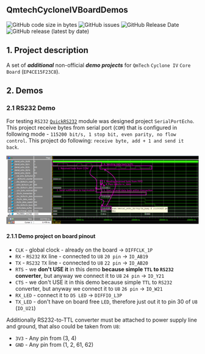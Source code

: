 ## QmtechCycloneIVBoardDemos
![GitHub code size in bytes](https://img.shields.io/github/languages/code-size/wissance/QmtechCycloneIVBoardDemos?style=plastic) 
![GitHub issues](https://img.shields.io/github/issues/wissance/QmtechCycloneIVBoardDemos?style=plastic)
![GitHub Release Date](https://img.shields.io/github/release-date/wissance/QmtechCycloneIVBoardDemos?style=plastic)
![GitHub release (latest by date)](https://img.shields.io/github/downloads/wissance/QmtechCycloneIVBoardDemos/v0.1/total?style=plastic)

## 1. Project description

A set of ***additional*** non-official ***demo projects*** for `QmTech` `Cyclone IV` `Core Board` (`EP4CE15F23C8`).

## 2. Demos

### 2.1 RS232 Demo

For testing `RS232` [`QuickRS232`](https://github.com/Wissance/QuickRS232) module
was designed project `SerialPortEcho`. This project receive bytes from serial port (`COM`) that is configured in following mode - `115200 bit/s, 1 stop bit, even parity, no flow control`. This project do following: `receive byte, add + 1 and send it back`.

![RS232 Timing diagrams](/docs/img/serial_echo_demo.png)

#### 2.1.1 Demo project on board pinout

* `CLK` - global clock - already on the board -> `DIFFCLK_1P`
* `RX` - `RS232` `RX` line - connected to `U8` `20 pin` -> `IO_AB19`
* `TX` - `RS232` `TX` line - connected to `U8` `22 pin` -> `IO_AB20`
* `RTS` - we **don't USE it** in this demo **because simple `TTL` to `RS232` converter**, but anyway we connect it to `U8` `24 pin` -> `IO_Y21`
* `CTS` - we don't USE it in this demo because simple `TTL` to `RS232` converter,
  but anyway we connect it to `U8` `26 pin` -> `IO_W21`
* `RX_LED` - connect it to `D5 LED` -> `DIFFIO_L3P`
* `TX_LED` - don't have on board free `LED`, therefore just out it to pin 30 of `U8` (`IO_U21`)

Additionally RS232-to-TTL converter must be attached to power supply line and ground, that also could be taken from `U8`:

* `3V3` - Any pin from (3, 4)
* `GND` - Any pin from (1, 2, 61, 62)

